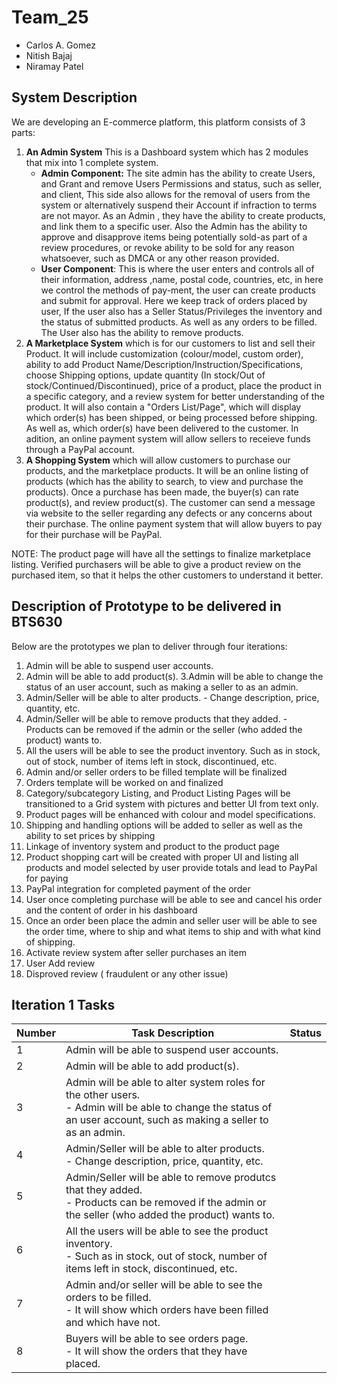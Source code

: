 # Team_25
  * Carlos A. Gomez
  * Nitish Bajaj
  * Niramay Patel
  
## System Description
We are developing an E-commerce platform, this platform consists of 3 parts:
 1. **An Admin System** This is a Dashboard system which has 2 modules that mix into 1 complete system.
    * **Admin Component:** The site admin has the ability to create Users, and Grant and remove Users Permissions and status, such as seller, and client, This side also allows for the removal of users from the system or alternatively suspend their Account if infraction to terms are not mayor. As an Admin , they have the ability to create products, and link them to a specific user. Also the Admin has the ability to approve and disapprove items being potentially sold-as part of a review procedures, or revoke ability to be sold for any reason whatsoever, such as DMCA or any other reason provided.
    * **User Component**: This is where the user enters and controls all of their information, address ,name, postal code, countries, etc, in here we control the methods of pay-ment, the user can create products and submit for approval. Here we keep track of orders placed by user, If the user also has a Seller Status/Privileges the inventory and the status of submitted products. As well as any orders to be filled. The User also has the ability to remove products.
 2. **A Marketplace System** which is for our customers to list and sell their Product. It will include customization (colour/model, custom order), ability to add Product Name/Description/Instruction/Specifications, choose Shipping options, update quantity (In stock/Out of stock/Continued/Discontinued), price of a product, place the product in a specific category, and a review system for better understanding of the product. It will also contain a "Orders List/Page", which will display which order(s) has been shipped, or being processed before shipping. As well as, which order(s) have been delivered to the customer. In adition, an online payment system will allow sellers to receieve funds through a PayPal account.
 3. **A Shopping System** which will allow customers to purchase our products, and the marketplace products. It will be an online listing of products (which has the ability to search, to view and purchase the products). Once a purchase has been made, the buyer(s) can rate product(s), and review product(s). The customer can send a message via website to the seller regarding any defects or any concerns about their purchase. The online payment system that will allow buyers to pay for their purchase will be PayPal. 

NOTE: The product page will have all the settings to finalize marketplace listing. Verified purchasers will be able to give a product review on the purchased item, so that it helps the other customers to understand it better.
 
## Description of Prototype to be delivered in BTS630
Below are the prototypes we plan to deliver through four iterations:
1. Admin will be able to suspend user accounts. 	
2. Admin will be able to add product(s). 
3.Admin will be able to change the status of an user account, such as making a seller to as an admin. 	
4. Admin/Seller will be able to alter products. - Change description, price, quantity, etc. 	
5. Admin/Seller will be able to remove products that they added. - Products can be removed if the admin or the seller (who added the product) wants to. 	
6. All the users will be able to see the product inventory. Such as in stock, out of stock, number of items left in stock, discontinued, etc. 	
7. Admin and/or seller orders to be filled template will be finalized
8. Orders template will be worked on and finalized 
9. Category/subcategory Listing, and Product Listing Pages will be transitioned to a Grid system with pictures and better UI from text only.
10. Product pages will be enhanced with colour and model specifications.
11. Shipping and handling options will be added to seller as well as the ability to set prices by shipping
12. Linkage of inventory system and product to the product page 
13. Product shopping cart will be created with proper UI and listing all products and model selected by user provide totals and lead to PayPal for paying
14. PayPal integration for completed payment of the order
15. User once completing purchase will be able to see and cancel his order and the content of order in his dashboard
16. Once an order been place the admin and seller user will be able to see the order time, where to ship and what items to ship and with what kind of shipping.
17. Activate review system after seller purchases an item
18. User Add review
19. Disproved review ( fraudulent or any other issue)
 
## Iteration 1 Tasks

| Number | Task Description | Status |
| --- | --- | --- |
| 1 | Admin will be able to suspend  user accounts. |   |
| 2 | Admin will be able to add product(s). |   |
| 3 | Admin will be able to alter system roles for the other users. <br /> - Admin will be able to change the status of an user account, such as making a seller to as an admin. |   |
| 4 | Admin/Seller will be able to alter products. <br /> - Change description, price, quantity, etc. |   |
| 5 | Admin/Seller will be able to remove produtcs that they added. <br /> - Products can be removed if the admin or the seller (who added the product) wants to. |   |
| 6 | All the users will be able to see the product inventory.<br /> - Such as in stock, out of stock, number of items left in stock, discontinued, etc. |   |
| 7 | Admin and/or seller will be able to see the orders to be filled.<br /> - It will show which orders have been filled and which have not. |   |
| 8 | Buyers will be able to see orders page.<br /> - It will show the orders that they have placed. |   |
